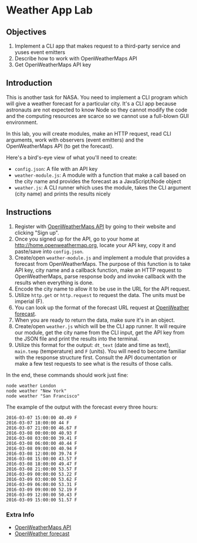 # Weather App Lab

## Objectives

1. Implement a CLI app that makes request to a third-party service and yuses event emitters
1. Describe how to work with OpenWeatherMaps API
1. Get OpenWeatherMaps API key

## Introduction

This is another task for NASA. You need to implement a CLI program which will give a weather forecast for a particular city. It's a CLI app because astronauts are not expected to know Node so they cannot modify the code and the computing resources are scarce so we cannot use a full-blown GUI environment. 

In this lab, you will create modules, make an HTTP request, read CLI arguments, work with observers (event emitters) and the OpenWeatherMaps API (to get the forecast).

Here's a bird's-eye view of what you'll need to create:

* `config.json`: A file with an API key
* `weather-module.js`: A module with a function that make a call based on the city name and provides the forecast as a JavaScript/Node object
* `weather.js`: A CLI runner which uses the module, takes the CLI argument (city name) and prints the results nicely


## Instructions

1. Register with [OpenWeatherMaps API](http://openweathermap.org/api) by going to their website and clicking "Sign up". 
1. Once you signed up for the API, go to your home at <http://home.openweathermap.org>, locate your API key, copy it and paste/save into `config.json`. 
1. Create/open `weather-module.js` and implement a module that provides a forecast from OpenWeatherMaps. The purpose of this function is to take API key, city name and a callback function, make an HTTP request to OpenWeatherMaps, parse response body and invoke callback with the results when everything is done.
1. Encode the city name to allow it to be use in the URL for the API request.
1. Utilize `http.get` or `http.request` to request the data. The units must be imperial (F).
1. You can look up the format of the forecast URL request at [OpenWeather forecast](http://openweathermap.org/forecast5).
1. When you are ready to return the data, make sure it's in an object.
1. Create/open `weather.js` which will be the CLI app runner. It will require our module, get the city name from the CLI input, get the API key from the JSON file and print the results into the terminal.
1. Utilize this format for the output: `dt_text` (date and time as text), `main.temp` (temperature) and `F` (units). You will need to become familiar with the response structure first. Consult the API documentation or make a few test requests to see what is the results of those calls.

In the end, these commands should work just fine:

```
node weather London
node weather "New York"
node weather "San Francisco"
``` 

The example of the output with the forecast every three hours:

```
2016-03-07 15:00:00 40.49 F
2016-03-07 18:00:00 44 F
2016-03-07 21:00:00 46.67 F
2016-03-08 00:00:00 40.93 F
2016-03-08 03:00:00 39.41 F
2016-03-08 06:00:00 40.44 F
2016-03-08 09:00:00 40.94 F
2016-03-08 12:00:00 39.74 F
2016-03-08 15:00:00 43.57 F
2016-03-08 18:00:00 49.47 F
2016-03-08 21:00:00 53.57 F
2016-03-09 00:00:00 53.22 F
2016-03-09 03:00:00 53.62 F
2016-03-09 06:00:00 53.31 F
2016-03-09 09:00:00 52.19 F
2016-03-09 12:00:00 50.43 F
2016-03-09 15:00:00 51.57 F
```

### Extra Info

* [OpenWeatherMaps API](http://openweathermap.org/api) 
* [OpenWeather forecast](http://openweathermap.org/forecast5)